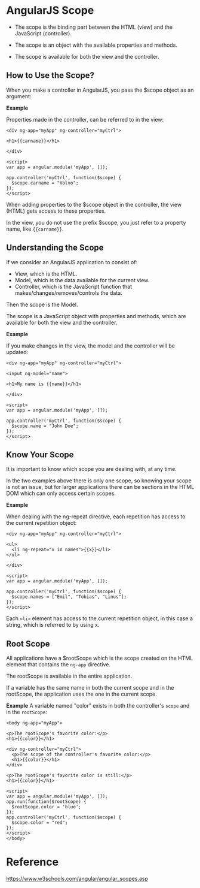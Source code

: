 # AngularJS Scope

- The scope is the binding part between the HTML (view) and the JavaScript (controller).

- The scope is an object with the available properties and methods.

- The scope is available for both the view and the controller.

## How to Use the Scope?

When you make a controller in AngularJS, you pass the $scope object as an argument:

**Example**

Properties made in the controller, can be referred to in the view:
```
<div ng-app="myApp" ng-controller="myCtrl">

<h1>{{carname}}</h1>

</div>

<script>
var app = angular.module('myApp', []);

app.controller('myCtrl', function($scope) {
  $scope.carname = "Volvo";
});
</script>
```
When adding properties to the $scope object in the controller, the view (HTML) gets access to these properties.

In the view, you do not use the prefix $scope, you just refer to a property name, like `{{carname}}`.

## Understanding the Scope
If we consider an AngularJS application to consist of:

- View, which is the HTML.
- Model, which is the data available for the current view.
- Controller, which is the JavaScript function that makes/changes/removes/controls the data.

Then the scope is the Model.

The scope is a JavaScript object with properties and methods, which are available for both the view and the controller.

**Example**

If you make changes in the view, the model and the controller will be updated:
```
<div ng-app="myApp" ng-controller="myCtrl">

<input ng-model="name">

<h1>My name is {{name}}</h1>

</div>

<script>
var app = angular.module('myApp', []);

app.controller('myCtrl', function($scope) {
  $scope.name = "John Doe";
});
</script>
```

## Know Your Scope
It is important to know which scope you are dealing with, at any time.

In the two examples above there is only one scope, so knowing your scope is not an issue, but for larger applications there can be sections in the HTML DOM which can only access certain scopes.

**Example**

When dealing with the ng-repeat directive, each repetition has access to the current repetition object:
```
<div ng-app="myApp" ng-controller="myCtrl">

<ul>
  <li ng-repeat="x in names">{{x}}</li>
</ul>

</div>

<script>
var app = angular.module('myApp', []);

app.controller('myCtrl', function($scope) {
  $scope.names = ["Emil", "Tobias", "Linus"];
});
</script>
```
Each `<li>` element has access to the current repetition object, in this case a string, which is referred to by using x.

## Root Scope
All applications have a $rootScope which is the scope created on the HTML element that contains the `ng-app` directive.

The rootScope is available in the entire application.

If a variable has the same name in both the current scope and in the rootScope, the application uses the one in the current scope.

**Example**
A variable named "color" exists in both the controller's `scope` and in the `rootScope`:
```
<body ng-app="myApp">

<p>The rootScope's favorite color:</p>
<h1>{{color}}</h1>

<div ng-controller="myCtrl">
  <p>The scope of the controller's favorite color:</p>
  <h1>{{color}}</h1>
</div>

<p>The rootScope's favorite color is still:</p>
<h1>{{color}}</h1>

<script>
var app = angular.module('myApp', []);
app.run(function($rootScope) {
  $rootScope.color = 'blue';
});
app.controller('myCtrl', function($scope) {
  $scope.color = "red";
});
</script>
</body>
```

# Reference
https://www.w3schools.com/angular/angular_scopes.asp

